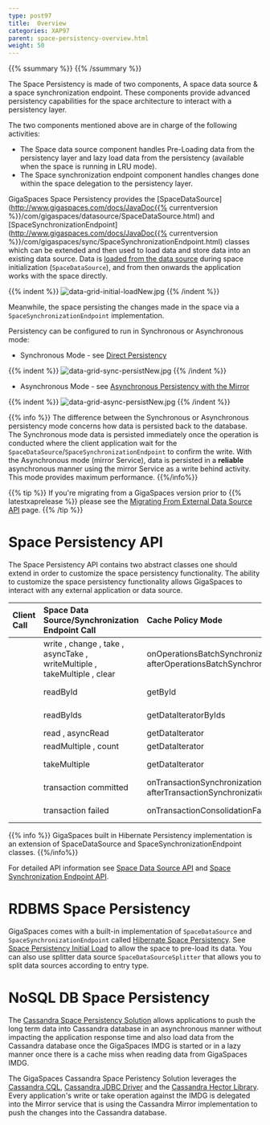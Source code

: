 ```yaml
---
type: post97
title:  Overview
categories: XAP97
parent: space-persistency-overview.html
weight: 50
---
```


{{% ssummary  %}}  {{% /ssummary %}}

The Space Persistency is made of two components, A space data source & a space synchronization endpoint.
These components provide advanced persistency capabilities for the space architecture to interact with a persistency layer.

The two components mentioned above are in charge of the following activities:

- The Space data source component handles Pre-Loading data from the persistency layer and lazy load data from the persistency (available when the space is running in LRU mode).
- The Space synchronization endpoint component handles changes done within the space delegation to the persistency layer.


GigaSpaces Space Persistency provides the [SpaceDataSource](http://www.gigaspaces.com/docs/JavaDoc{{% currentversion %}}/com/gigaspaces/datasource/SpaceDataSource.html) and [SpaceSynchronizationEndpoint](http://www.gigaspaces.com/docs/JavaDoc{{% currentversion %}}/com/gigaspaces/sync/SpaceSynchronizationEndpoint.html) classes which can be extended and then used to load data and store data into an existing data source. Data is [loaded from the data source](./space-persistency-initial-load.html) during space initialization (`SpaceDataSource`), and from then onwards the application works with the space directly.

{{% indent %}}
![data-grid-initial-loadNew.jpg](/attachment_files/data-grid-initial-loadNew.jpg)
{{% /indent %}}

Meanwhile, the space persisting the changes made in the space via a `SpaceSynchronizationEndpoint` implementation.

Persistency can be configured to run in Synchronous or Asynchronous mode:

- Synchronous Mode - see [Direct Persistency](./direct-persistency.html)

{{% indent %}}
![data-grid-sync-persistNew.jpg](/attachment_files/data-grid-sync-persistNew.jpg)
{{% /indent %}}

- Asynchronous Mode - see  [Asynchronous Persistency with the Mirror](./asynchronous-persistency-with-the-mirror.html)

{{% indent %}}
![data-grid-async-persistNew.jpg](/attachment_files/data-grid-async-persistNew.jpg)
{{% /indent %}}

{{% info %}}
The difference between the Synchronous or Asynchronous persistency mode concerns how data is persisted back to the database. The Synchronous mode data is persisted immediately once the operation is conducted where the client application wait for the `SpaceDataSource`/`SpaceSynchronizationEndpoint` to confirm the write. With the Asynchronous mode (mirror Service), data is persisted in a **reliable** asynchronous manner using the mirror Service as a write behind activity. This mode provides maximum performance.
{{%/info%}}

{{% tip %}}
If you're migrating from a GigaSpaces version prior to {{% latestxaprelease %}} please see the [Migrating From External Data Source API](./migrating-from-external-data-source-api.html) page.
{{% /tip %}}

# Space Persistency API

The Space Persistency API contains two abstract classes one should extend in order to customize the space persistency functionality.
The ability to customize the space persistency functionality allows GigaSpaces to interact with any external application or data source.



| Client Call | Space Data Source/Synchronization Endpoint Call| Cache Policy Mode|EDS Usage Mode|
|:------------|:-----------------------------------------------|:-----------------|:-------------|
 	|write , change , take , asyncTake , writeMultiple , takeMultiple , clear|onOperationsBatchSynchronization , afterOperationsBatchSynchronization|ALL_IN_CACHE, LRU|read-write|
 	|readById|getById|ALL_IN_CACHE, LRU|read-write,read-only|
 	|readByIds|getDataIteratorByIds|ALL_IN_CACHE, LRU|read-write,read-only|
 	|read , asyncRead|getDataIterator|LRU|read-write,read-only|
 	|readMultiple , count|getDataIterator|LRU|read-write,read-only|
 	|takeMultiple|getDataIterator|ALL_IN_CACHE, LRU|read-write|
 	|transaction committed|onTransactionSynchronization , afterTransactionSynchronization|ALL_IN_CACHE, LRU|read-write|
 	|transaction failed|onTransactionConsolidationFailure|ALL_IN_CACHE, LRU|read-write|

{{% info %}}
GigaSpaces built in Hibernate Persistency implementation is an extension of SpaceDataSource and SpaceSynchronizationEndpoint classes.
{{%/info%}}


For detailed API information see [Space Data Source API](./space-data-source-api.html) and [Space Synchronization Endpoint API](./space-synchronization-endpoint-api.html).

# RDBMS Space Persistency

GigaSpaces comes with a built-in implementation of `SpaceDataSource` and `SpaceSynchronizationEndpoint` called [Hibernate Space Persistency](./hibernate-space-persistency.html). See [Space Persistency Initial Load](./space-persistency-initial-load.html) to allow the space to pre-load its data. You can also use splitter data source `SpaceDataSourceSplitter`  that allows you to split data sources according to entry type.

# NoSQL DB Space Persistency

The [Cassandra Space Persistency Solution](./cassandra-space-persistency.html) allows applications to push the long term data into Cassandra database in an asynchronous manner without impacting the application response time and also load data from the Cassandra database once the GigaSpaces IMDG is started or in a lazy manner once there is a cache miss when reading data from GigaSpaces IMDG.

The GigaSpaces Cassandra Space Peristency Solution leverages the [Cassandra CQL](http://www.datastax.com/docs/0.8/dml/using_cql), [Cassandra JDBC Driver](http://code.google.com/a/apache-extras.org/p/cassandra-jdbc) and the [Cassandra Hector Library](http://hector-client.github.com/hector/build/html/index.html). Every application's write or take operation against the IMDG is delegated into the Mirror service that is using the Cassandra Mirror implementation to push the changes into the Cassandra database.

